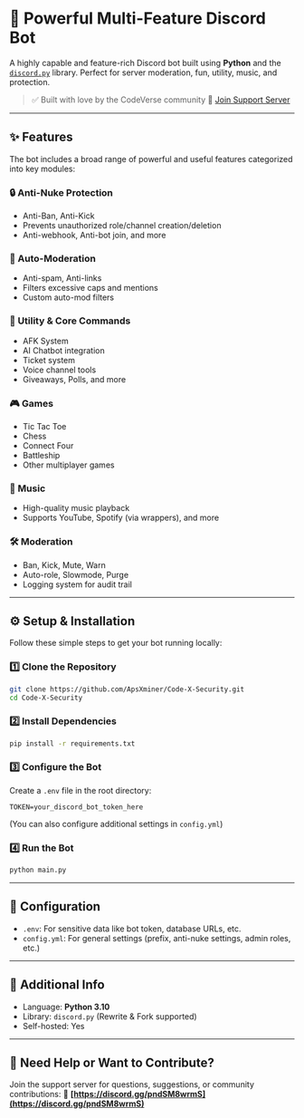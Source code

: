# 🚀 Powerful Multi-Feature Discord Bot

A highly capable and feature-rich Discord bot built using **Python** and the [`discord.py`](https://discordpy.readthedocs.io/) library. Perfect for server moderation, fun, utility, music, and protection.

> ✅ Built with love by the CodeVerse community
> 🔗 [Join Support Server](https://discord.gg/5Zucnu4GPs)

---

## ✨ Features

The bot includes a broad range of powerful and useful features categorized into key modules:

### 🔒 Anti-Nuke Protection

* Anti-Ban, Anti-Kick
* Prevents unauthorized role/channel creation/deletion
* Anti-webhook, Anti-bot join, and more

### 🤖 Auto-Moderation

* Anti-spam, Anti-links
* Filters excessive caps and mentions
* Custom auto-mod filters

### 🧰 Utility & Core Commands

* AFK System
* AI Chatbot integration
* Ticket system
* Voice channel tools
* Giveaways, Polls, and more

### 🎮 Games

* Tic Tac Toe
* Chess
* Connect Four
* Battleship
* Other multiplayer games

### 🎵 Music

* High-quality music playback
* Supports YouTube, Spotify (via wrappers), and more

### 🛠️ Moderation

* Ban, Kick, Mute, Warn
* Auto-role, Slowmode, Purge
* Logging system for audit trail

---

## ⚙️ Setup & Installation

Follow these simple steps to get your bot running locally:

### 1️⃣ Clone the Repository

```bash
git clone https://github.com/ApsXminer/Code-X-Security.git
cd Code-X-Security
```

### 2️⃣ Install Dependencies

```bash
pip install -r requirements.txt
```

### 3️⃣ Configure the Bot

Create a `.env` file in the root directory:

```env
TOKEN=your_discord_bot_token_here
```

(You can also configure additional settings in `config.yml`)

### 4️⃣ Run the Bot

```bash
python main.py
```

---

## 📁 Configuration

* `.env`: For sensitive data like bot token, database URLs, etc.
* `config.yml`: For general settings (prefix, anti-nuke settings, admin roles, etc.)

---

## 📌 Additional Info

* Language: **Python 3.10**
* Library: `discord.py` (Rewrite & Fork supported)
* Self-hosted: Yes
---

## 💬 Need Help or Want to Contribute?

Join the support server for questions, suggestions, or community contributions:
🔗 **[https://discord.gg/pndSM8wrmS](https://discord.gg/pndSM8wrmS)**

